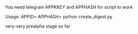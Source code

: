 You need telegram APPKKEY and APPHASH for script to work

Usage: APPID=<APPID> APPHASH=<APPHASH> python create_digest.py

very-very prealpha stage so far
